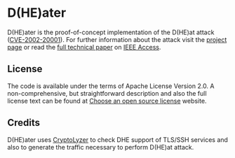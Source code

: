 # D(HE)ater

D(HE)ater is the proof-of-concept implementation of the D(HE)at attack ([CVE-2002-20001](
https://nvd.nist.gov/vuln/detail/CVE-2002-20001)). For further information about the attack visit the
[project page](https://dheatattack.gitlab.io/dheater) or read the [full technical paper](
https://ieeexplore.ieee.org/document/10374117) on [IEEE Access](https://ieeeaccess.ieee.org/).

## License

The code is available under the terms of Apache License Version 2.0. 
A non-comprehensive, but straightforward description and also the full license text can be found at 
[Choose an open source license](https://choosealicense.com/licenses/apache-2.0/) website.

## Credits

D(HE)ater uses [CryptoLyzer](https://gitlab.com/coroner/cryptolyzer) to check DHE support of TLS/SSH
services and also to generate the traffic necessary to perform D(HE)at attack.

